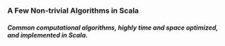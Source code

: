 ### A Few Non-trivial Algorithms in Scala
##### Common computational algorithms, highly time and space optimized, and implemented in Scala.